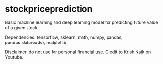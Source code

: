 # stockpriceprediction
Basic machine learning and deep learning model for predicting future value of a given stock.

Dependencies: tensorflow, sklearn, math, numpy, pandas, pandas_datareader, matplotlib

Disclaimer: do not use for personal financial use. Credit to Krish Naik on Youtube.
